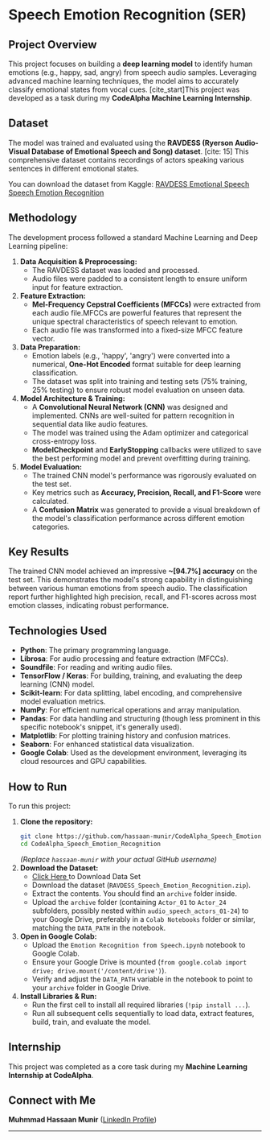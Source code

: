 # Speech Emotion Recognition (SER)


## Project Overview

This project focuses on building a **deep learning model** to identify human emotions (e.g., happy, sad, angry) from speech audio samples. Leveraging advanced machine learning techniques, the model aims to accurately classify emotional states from vocal cues. [cite\_start]This project was developed as a task during my **CodeAlpha Machine Learning Internship**. 

## Dataset

The model was trained and evaluated using the **RAVDESS (Ryerson Audio-Visual Database of Emotional Speech and Song) dataset**. [cite: 15] This comprehensive dataset contains recordings of actors speaking various sentences in different emotional states.

You can download the dataset from Kaggle:
[RAVDESS Emotional Speech Speech Emotion Recognition](https://www.kaggle.com/api/v1/datasets/download/uwrfkaggler/ravdess-emotional-speech-audio)

## Methodology

The development process followed a standard Machine Learning and Deep Learning pipeline:

1.  **Data Acquisition & Preprocessing:**
      * The RAVDESS dataset was loaded and processed.
      * Audio files were padded to a consistent length to ensure uniform input for feature extraction.
2.  **Feature Extraction:**
      * **Mel-Frequency Cepstral Coefficients (MFCCs)** were extracted from each audio file.MFCCs are powerful features that represent the unique spectral characteristics of speech relevant to emotion.
      * Each audio file was transformed into a fixed-size MFCC feature vector.
3.  **Data Preparation:**
      * Emotion labels (e.g., 'happy', 'angry') were converted into a numerical, **One-Hot Encoded** format suitable for deep learning classification.
      * The dataset was split into training and testing sets (75% training, 25% testing) to ensure robust model evaluation on unseen data.
4.  **Model Architecture & Training:**
      * A **Convolutional Neural Network (CNN)** was designed and implemented. CNNs are well-suited for pattern recognition in sequential data like audio features.
      * The model was trained using the Adam optimizer and categorical cross-entropy loss.
      * **ModelCheckpoint** and **EarlyStopping** callbacks were utilized to save the best performing model and prevent overfitting during training.
5.  **Model Evaluation:**
      * The trained CNN model's performance was rigorously evaluated on the test set.
      * Key metrics such as **Accuracy, Precision, Recall, and F1-Score** were calculated.
      * A **Confusion Matrix** was generated to provide a visual breakdown of the model's classification performance across different emotion categories.

## Key Results

The trained CNN model achieved an impressive **\~[94.7%] accuracy** on the test set. This demonstrates the model's strong capability in distinguishing between various human emotions from speech audio. The classification report further highlighted high precision, recall, and F1-scores across most emotion classes, indicating robust performance.

## Technologies Used

  * **Python**: The primary programming language. 
  * **Librosa**: For audio processing and feature extraction (MFCCs).
  * **Soundfile**: For reading and writing audio files.
  * **TensorFlow / Keras**: For building, training, and evaluating the deep learning (CNN) model.
  * **Scikit-learn**: For data splitting, label encoding, and comprehensive model evaluation metrics.
  * **NumPy**: For efficient numerical operations and array manipulation.
  * **Pandas**: For data handling and structuring (though less prominent in this specific notebook's snippet, it's generally used).
  * **Matplotlib**: For plotting training history and confusion matrices.
  * **Seaborn**: For enhanced statistical data visualization.
  * **Google Colab**: Used as the development environment, leveraging its cloud resources and GPU capabilities.

## How to Run

To run this project:

1.  **Clone the repository:**
    ```bash
    git clone https://github.com/hassaan-munir/CodeAlpha_Speech_Emotion_Recognition.git
    cd CodeAlpha_Speech_Emotion_Recognition
    ```
    *(Replace `hassaan-munir` with your actual GitHub username)*
2.  **Download the Dataset:**
      * [ Click Here ](https://www.kaggle.com/api/v1/datasets/download/uwrfkaggler/ravdess-emotional-speech-audio) to Download Data Set
      * Download the dataset (`RAVDESS_Speech_Emotion_Recognition.zip`).
      * Extract the contents. You should find an `archive` folder inside.
      * Upload the `archive` folder (containing `Actor_01` to `Actor_24` subfolders, possibly nested within `audio_speech_actors_01-24`) to your Google Drive, preferably in a `Colab Notebooks` folder or similar, matching the `DATA_PATH` in the notebook.
3.  **Open in Google Colab:**
      * Upload the `Emotion Recognition from Speech.ipynb` notebook to Google Colab.
      * Ensure your Google Drive is mounted (`from google.colab import drive; drive.mount('/content/drive')`).
      * Verify and adjust the `DATA_PATH` variable in the notebook to point to your `archive` folder in Google Drive.
4.  **Install Libraries & Run:**
      * Run the first cell to install all required libraries (`!pip install ...`).
      * Run all subsequent cells sequentially to load data, extract features, build, train, and evaluate the model.

## Internship

This project was completed as a core task during my **Machine Learning Internship at CodeAlpha**. 
## Connect with Me

**Muhmmad Hassaan Munir** ([LinkedIn Profile](https://www.linkedin.com/in/muhammad-hassaan-munir-79b5b2327/))

-----
